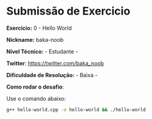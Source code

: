 # Submissão de Exercicio

**Exercicio:** 0 - Hello World

**Nickname:** baka-noob

**Nível Técnico:** - Estudante -

**Twitter**: https://twitter.com/baka_noob 

**Dificuldade de Resolução:** - Baixa -


**Como rodar o desafio**: 

Use o comando abaixo: 
```bash
g++ hello-world.cpp -o hello-world && ./hello-world
```
